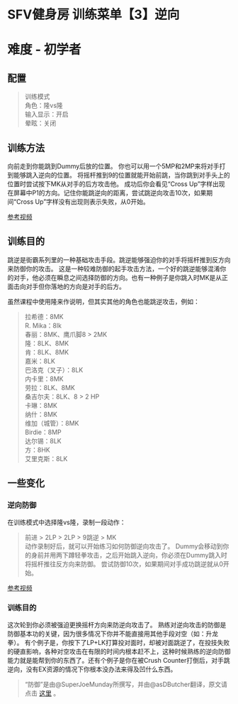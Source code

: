 # SFV健身房 训练菜单【3】逆向
# 难度 - 初学者
## 配置
> 训练模式  
> 角色：隆vs隆  
> 输入显示：开启  
> 晕眩：关闭  

## 训练方法
向前走到你能跳到Dummy后放的位置。
你也可以用一个5MP和2MP来将对手打到能够跳入逆向的位置。
将摇杆推到9的位置就能开始前跳，当你跳到对手头上的位置时尝试按下MK从对手的后方攻击他。
成功后你会看见“Cross Up”字样出现在屏幕中P1的方向。记住你能跳逆向的距离，尝试跳逆向攻击10次，如果期间“Cross Up”字样没有出现则表示失败，从0开始。

[参考视频](https://www.youtube.com/watch?v=a2nxlLfqq-I)

## 训练目的
跳逆是街霸系列里的一种基础攻击手段。跳逆能够强迫你的对手将摇杆推到反方向来防御你的攻击。
这是一种较难防御的起手攻击方法，一个好的跳逆能够混淆你的对手，他必须在瞬息之间选择防御的方向。也有一种例子是你跳入时MK是从正面击向对手但你落地的方向是对手的后方。

虽然课程中使用隆来作说明，但其实其他的角色也能跳逆攻击，例如：
> 拉希德：8MK  
> R. Mika：8lk  
> 春丽：8MK、鹰爪脚8 > 2MK  
> 隆：8LK、8MK  
> 肯：8LK、8MK  
> 嘉米：8LK  
> 巴洛克（叉子）：8LK  
> 内卡里：8MK  
> 劳拉：8LK、8MK  
> 桑吉尔夫：8LK、8 > 2 HP  
> 卡琳：8MK  
> 纳什：8MK  
> 维加（城管）：8MK  
> Birdie：8MP  
> 达尔锡：8LK  
> 方：8HK  
> 艾里克斯：8LK  

## 一些变化
### 逆向防御
在训练模式中选择隆vs隆，录制一段动作：
> 前进 > 2LP > 2LP > 9跳逆 > MK  
动作录制好后，就可以开始练习如何防御逆向攻击了。
Dummy会移动到你的身前并用两下蹲轻拳攻击，之后开始跳入逆向，你必须在Dummy跳入时将摇杆推往反方向来防御。
尝试防御10次，如果期间对手成功跳逆就从0开始。

[参考视频](https://www.youtube.com/watch?v=fFCWG7omFkQ)

### 训练目的
这次轮到你必须被强迫更换摇杆方向来防逆向攻击了。
熟练对逆向攻击的防御是防御基本功的关键，因为很多情况下你并不能直接用其他手段对空（如：升龙拳）。
有个例子是，你按下了LP+LK打算投对面时，却被对面跳逆了，在投技失败的硬直影响，各种对空攻击在有限的时间内根本赶不上，这种时候熟练的逆向防御能力就是能帮到你的东西了。还有个例子是你在被Crush Counter打倒后，对手跳逆向，没有EX资源的情况下你根本没办法来得及凹什么东西。

> “防御”是由@SuperJoeMunday所撰写，并由@asDButcher翻译，原文请点击 [这里](https://www.reddit.com/r/StreetFighter/comments/4eqyp8/giefs_gym_cross_ups_a_practical_lesson_on/) 。  
